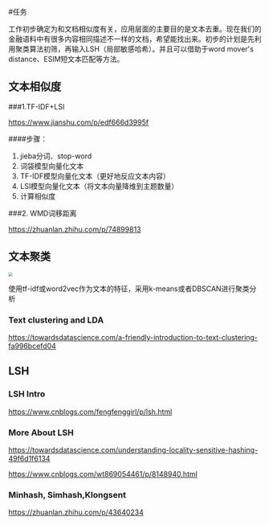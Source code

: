 #任务

工作初步确定为和文档相似度有关，应用层面的主要目的是文本去重。现在我们的金融语料中有很多内容相同描述不一样的文档，希望能找出来。初步的计划是先利用聚类算法初筛，再输入LSH（局部敏感哈希）。并且可以借助于word mover's distance、ESIM短文本匹配等方法。



## 文本相似度

###1.TF-IDF+LSI

<https://www.jianshu.com/p/edf666d3995f>

####步骤：

1. jieba分词、stop-word
2. 词袋模型向量化文本
3. TF-IDF模型向量化文本（更好地反应文本内容）
4. LSI模型向量化文本（将文本向量降维到主题数量）
5. 计算相似度



###2. WMD词移距离

<https://zhuanlan.zhihu.com/p/74899813>



## 文本聚类

<img src = "/Users/Lin/Desktop/intern2020/cluster_procudure.png" style="zoom:50%">

使用tf-idf或word2vec作为文本的特征，采用k-means或者DBSCAN进行聚类分析



### Text clustering and LDA

<https://towardsdatascience.com/a-friendly-introduction-to-text-clustering-fa996bcefd04>



## LSH

### LSH Intro

<https://www.cnblogs.com/fengfenggirl/p/lsh.html>

### More About LSH

<https://towardsdatascience.com/understanding-locality-sensitive-hashing-49f6d1f6134>

<https://www.cnblogs.com/wt869054461/p/8148940.html>

### Minhash, Simhash,Klongsent

<https://zhuanlan.zhihu.com/p/43640234>



